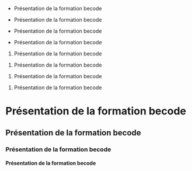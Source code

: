<ul><li>Présentation de la formation becode</li></ul>
<ul><li>Présentation de la formation becode</li></ul>
<ul><li>Présentation de la formation becode</li></ul>
<ul><li>Présentation de la formation becode</li></ul>
<ol><li>Présentation de la formation becode</li></ol>
<ol><li>Présentation de la formation becode</li></ol>
<ol><li>Présentation de la formation becode</li></ol>
<ol><li>Présentation de la formation becode</li></ol>
<h1>Présentation de la formation becode</h1>
<h2>Présentation de la formation becode</h2>
<h3>Présentation de la formation becode</h3>
<h4>Présentation de la formation becode</h4>
